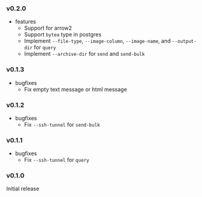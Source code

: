 <!-- markdownlint-disable MD041 -->

### v0.2.0

- features
  - Support for arrow2
  - Support `bytea` type in postgres
  - Implement `--file-type`, `--image-column`, `--image-name`, and `--output-dir` for `query`
  - Implement `--archive-dir` for `send` and `send-bulk`

### v0.1.3

- bugfixes
  - Fix empty text message or html message

### v0.1.2

- bugfixes
  - Fix `--ssh-tunnel` for `send-bulk`

### v0.1.1

- bugfixes
  - Fix `--ssh-tunnel` for `query`

### v0.1.0

Initial release
